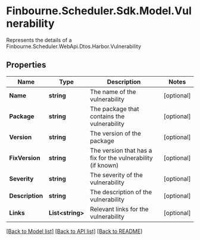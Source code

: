 # Finbourne.Scheduler.Sdk.Model.Vulnerability
Represents the details of a Finbourne.Scheduler.WebApi.Dtos.Harbor.Vulnerability

## Properties

Name | Type | Description | Notes
------------ | ------------- | ------------- | -------------
**Name** | **string** | The name of the vulnerability | [optional] 
**Package** | **string** | The package that contains the vulnerability | [optional] 
**Version** | **string** | The version of the package | [optional] 
**FixVersion** | **string** | The version that has a fix for the vulnerability (if known) | [optional] 
**Severity** | **string** | The severity of the vulnerability | [optional] 
**Description** | **string** | The description of the vulnerability | [optional] 
**Links** | **List&lt;string&gt;** | Relevant links for the vulnerability | [optional] 

[[Back to Model list]](../README.md#documentation-for-models) [[Back to API list]](../README.md#documentation-for-api-endpoints) [[Back to README]](../README.md)

